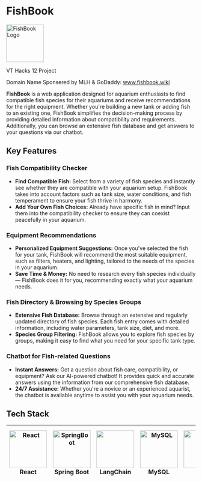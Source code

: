 # FishBook 
<img src="https://drive.google.com/uc?id=1-gTJ8RmmuYMUi0u5RSUl0DeieszTX1hE" alt="FishBook Logo" width="100" height="100">

VT Hacks 12 Project

Domain Name Sponsered by MLH & GoDaddy: www.fishbook.wiki

**FishBook** is a web application designed for aquarium enthusiasts to find compatible fish species for their aquariums and receive recommendations for the right equipment. Whether you're building a new tank or adding fish to an existing one, FishBook simplifies the decision-making process by providing detailed information about compatibility and requirements. Additionally, you can browse an extensive fish database and get answers to your questions via our chatbot.

## Key Features

### Fish Compatibility Checker
   - **Find Compatible Fish:** Select from a variety of fish species and instantly see whether they are compatible with your aquarium setup. FishBook takes into account factors such as tank size, water conditions, and fish temperament to ensure your fish thrive in harmony.
   - **Add Your Own Fish Choices:** Already have specific fish in mind? Input them into the compatibility checker to ensure they can coexist peacefully in your aquarium.

### Equipment Recommendations
   - **Personalized Equipment Suggestions:** Once you've selected the fish for your tank, FishBook will recommend the most suitable equipment, such as filters, heaters, and lighting, tailored to the needs of the species in your aquarium.
   - **Save Time & Money:** No need to research every fish species individually — FishBook does it for you, recommending exactly what your aquarium needs.

### Fish Directory & Browsing by Species Groups
   - **Extensive Fish Database:** Browse through an extensive and regularly updated directory of fish species. Each fish entry comes with detailed information, including water parameters, tank size, diet, and more.
   - **Species Group Filtering:** FishBook allows you to explore fish species by groups, making it easy to find what you need for your specific tank type.

### Chatbot for Fish-related Questions
   - **Instant Answers:** Got a question about fish care, compatibility, or equipment? Ask our AI-powered chatbot! It provides quick and accurate answers using the information from our comprehensive fish database.
   - **24/7 Assistance:** Whether you're a novice or an experienced aquarist, the chatbot is available anytime to assist you with your aquarium needs.
     
## Tech Stack
| <img src="https://user-images.githubusercontent.com/25181517/183897015-94a058a6-b86e-4e42-a37f-bf92061753e5.png" alt="React" width="100" height="100"><br>React | <img src="https://user-images.githubusercontent.com/25181517/183891303-41f257f8-6b3d-487c-aa56-c497b880d0fb.png" alt="SpringBoot" width="100" height="100"><br>Spring Boot |<img src="https://api.nuget.org/v3-flatcontainer/langchain/0.15.0/icon" width="100" height="100"><br>LangChain|<img src="https://user-images.githubusercontent.com/25181517/183896128-ec99105a-ec1a-4d85-b08b-1aa1620b2046.png" alt="MySQL" width="100" height="100"><br>MySQL | <img src="https://user-images.githubusercontent.com/25181517/183896132-54262f2e-6d98-41e3-8888-e40ab5a17326.png" alt="AWS" width="100" height="100"><br>AWS | <img src="https://user-images.githubusercontent.com/25181517/183911544-95ad6ba7-09bf-4040-ac44-0adafedb9616.png" alt="Microsoft Azure" width="100" height="100"><br>Microsoft Azure | <img src="https://user-images.githubusercontent.com/25181517/192109061-e138ca71-337c-4019-8d42-4792fdaa7128.png" width="100" height="100"><br>PostMan | <img src="https://user-images.githubusercontent.com/25181517/190229463-87fa862f-ccf0-48da-8023-940d287df610.png" alt="Lombok" width="100" height="100"><br>Lombok
|---|---|---|---|---|---|---|---|
